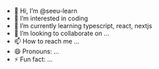 - 👋 Hi, I’m @seeu-learn
- 👀 I’m interested in coding
- 🌱 I’m currently learning typescript, react, nextjs
- 💞️ I’m looking to collaborate on ...
- 📫 How to reach me ...
- 😄 Pronouns: ...
- ⚡ Fun fact: ...

<!---
seeu-learn/seeu-learn is a ✨ special ✨ repository because its `README.md` (this file) appears on your GitHub profile.
You can click the Preview link to take a look at your changes.
--->
